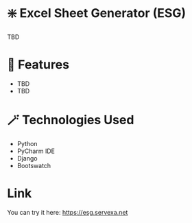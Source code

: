 # ❇️ Excel Sheet Generator (ESG)
TBD
# 🚀 Features
- TBD
- TBD
# 🪄 Technologies Used
- Python
- PyCharm IDE
- Django
- Bootswatch
# Link
You can try it here: https://esg.servexa.net
